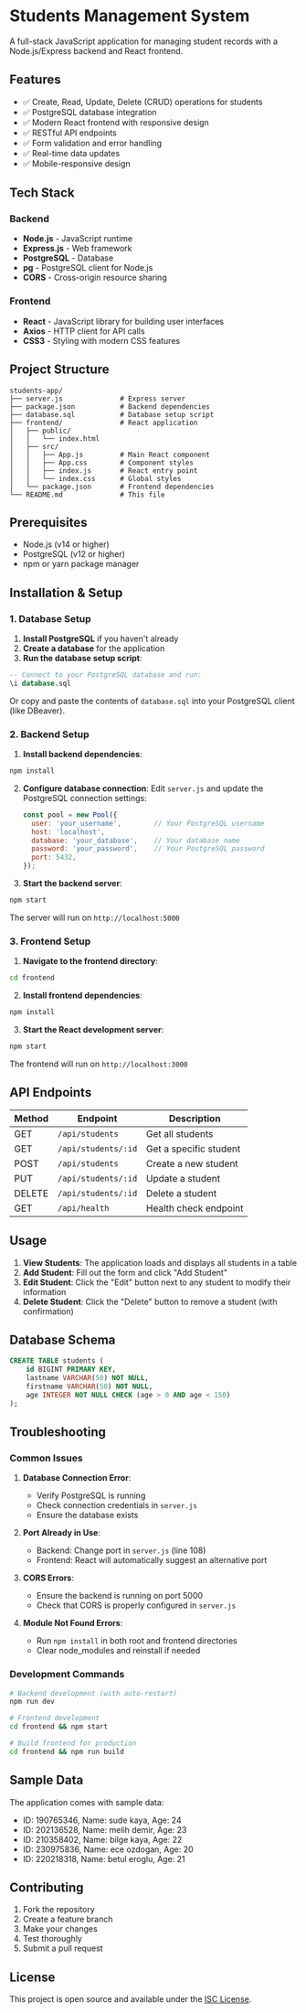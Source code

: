# Students Management System

A full-stack JavaScript application for managing student records with a Node.js/Express backend and React frontend.

## Features

- ✅ Create, Read, Update, Delete (CRUD) operations for students
- ✅ PostgreSQL database integration
- ✅ Modern React frontend with responsive design
- ✅ RESTful API endpoints
- ✅ Form validation and error handling
- ✅ Real-time data updates
- ✅ Mobile-responsive design

## Tech Stack

### Backend
- **Node.js** - JavaScript runtime
- **Express.js** - Web framework
- **PostgreSQL** - Database
- **pg** - PostgreSQL client for Node.js
- **CORS** - Cross-origin resource sharing

### Frontend
- **React** - JavaScript library for building user interfaces
- **Axios** - HTTP client for API calls
- **CSS3** - Styling with modern CSS features

## Project Structure

```
students-app/
├── server.js              # Express server
├── package.json           # Backend dependencies
├── database.sql           # Database setup script
├── frontend/              # React application
│   ├── public/
│   │   └── index.html
│   ├── src/
│   │   ├── App.js         # Main React component
│   │   ├── App.css        # Component styles
│   │   ├── index.js       # React entry point
│   │   └── index.css      # Global styles
│   └── package.json       # Frontend dependencies
└── README.md              # This file
```

## Prerequisites

- Node.js (v14 or higher)
- PostgreSQL (v12 or higher)
- npm or yarn package manager

## Installation & Setup

### 1. Database Setup

1. **Install PostgreSQL** if you haven't already
2. **Create a database** for the application
3. **Run the database setup script**:

```sql
-- Connect to your PostgreSQL database and run:
\i database.sql
```

Or copy and paste the contents of `database.sql` into your PostgreSQL client (like DBeaver).

### 2. Backend Setup

1. **Install backend dependencies**:
```bash
npm install
```

2. **Configure database connection**:
   Edit `server.js` and update the PostgreSQL connection settings:
   ```javascript
   const pool = new Pool({
     user: 'your_username',        // Your PostgreSQL username
     host: 'localhost',
     database: 'your_database',    // Your database name
     password: 'your_password',    // Your PostgreSQL password
     port: 5432,
   });
   ```

3. **Start the backend server**:
```bash
npm start
```

The server will run on `http://localhost:5000`

### 3. Frontend Setup

1. **Navigate to the frontend directory**:
```bash
cd frontend
```

2. **Install frontend dependencies**:
```bash
npm install
```

3. **Start the React development server**:
```bash
npm start
```

The frontend will run on `http://localhost:3000`

## API Endpoints

| Method | Endpoint | Description |
|--------|----------|-------------|
| GET | `/api/students` | Get all students |
| GET | `/api/students/:id` | Get a specific student |
| POST | `/api/students` | Create a new student |
| PUT | `/api/students/:id` | Update a student |
| DELETE | `/api/students/:id` | Delete a student |
| GET | `/api/health` | Health check endpoint |

## Usage

1. **View Students**: The application loads and displays all students in a table
2. **Add Student**: Fill out the form and click "Add Student"
3. **Edit Student**: Click the "Edit" button next to any student to modify their information
4. **Delete Student**: Click the "Delete" button to remove a student (with confirmation)

## Database Schema

```sql
CREATE TABLE students (
    id BIGINT PRIMARY KEY,
    lastname VARCHAR(50) NOT NULL,
    firstname VARCHAR(50) NOT NULL,
    age INTEGER NOT NULL CHECK (age > 0 AND age < 150)
);
```

## Troubleshooting

### Common Issues

1. **Database Connection Error**:
   - Verify PostgreSQL is running
   - Check connection credentials in `server.js`
   - Ensure the database exists

2. **Port Already in Use**:
   - Backend: Change port in `server.js` (line 108)
   - Frontend: React will automatically suggest an alternative port

3. **CORS Errors**:
   - Ensure the backend is running on port 5000
   - Check that CORS is properly configured in `server.js`

4. **Module Not Found Errors**:
   - Run `npm install` in both root and frontend directories
   - Clear node_modules and reinstall if needed

### Development Commands

```bash
# Backend development (with auto-restart)
npm run dev

# Frontend development
cd frontend && npm start

# Build frontend for production
cd frontend && npm run build
```

## Sample Data

The application comes with sample data:
- ID: 190765346, Name: sude kaya, Age: 24
- ID: 202136528, Name: melih demir, Age: 23
- ID: 210358402, Name: bilge kaya, Age: 22
- ID: 230975836, Name: ece ozdogan, Age: 20
- ID: 220218318, Name: betul eroglu, Age: 21

## Contributing

1. Fork the repository
2. Create a feature branch
3. Make your changes
4. Test thoroughly
5. Submit a pull request

## License

This project is open source and available under the [ISC License](LICENSE).